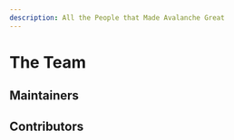 ```yaml
---
description: All the People that Made Avalanche Great
---
```


# The Team

## Maintainers

## Contributors




